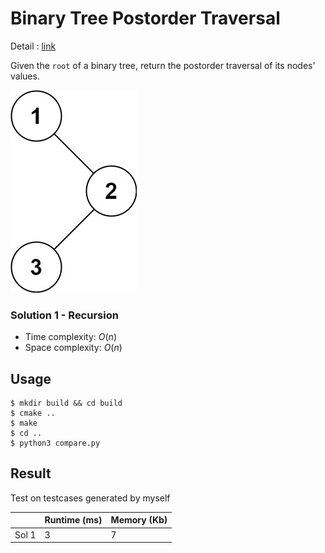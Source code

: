 # Binary Tree Postorder Traversal
Detail : [link](https://leetcode.com/problems/binary-tree-postorder-traversal/)

Given the `root` of a binary tree, return the postorder traversal of its nodes' values.

![inorder_1](./inorder_1.jpg)

### Solution 1 - Recursion
* Time complexity: $O(n)$
* Space complexity: $O(n)$

## Usage
```shell
$ mkdir build && cd build
$ cmake ..
$ make
$ cd ..
$ python3 compare.py
```

## Result
Test on testcases generated by myself

|       | Runtime (ms) | Memory (Kb) |
|-------|--------------|-------------|
| Sol 1 | 3            | 7           |